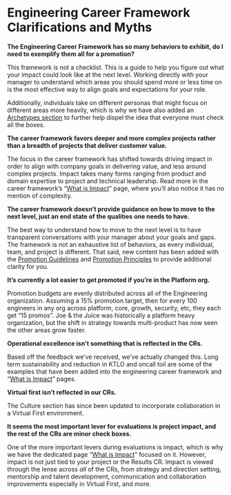 Engineering Career Framework Clarifications and Myths
=====================================================

**The Engineering Career Framework has so many behaviors to exhibit, do I need to exemplify them all for a promotion?**

This framework is not a checklist. This is a guide to help you figure out what your impact could look like at the next level. Working directly with your manager to understand which areas you should spend more or less time on is the most effective way to align goals and expectations for your role.

Additionally, individuals take on different personas that might focus on different areas more heavily, which is why we have also added an [Archetypes section](archetypes_behaviors.html) to further help dispel the idea that everyone must check all the boxes.

**The career framework favors deeper and more complex projects rather than a breadth of projects that deliver customer value.**

The focus in the career framework has shifted towards driving impact in order to align with company goals in delivering value, and less around complex projects. Impact takes many forms ranging from product and domain expertise to project and technical leadership. Read more in the career framework’s “[What is Impact](what_is_impact.html)” page, where you’ll also notice it has no mention of complexity.

**The career framework doesn’t provide guidance on how to move to the next level, just an end state of the qualities one needs to have.**

The best way to understand how to move to the next level is to have transparent conversations with your manager about your goals and gaps. The framework is not an exhaustive list of behaviors, as every individual, team, and project is different. That said, new content has been added with the [Promotion Guidelines](promotion_guidelines.html) and [Promotion Principles](promotion_principles.html) to provide additional clarity for you.

**It’s currently a lot easier to get promoted if you’re in the Platform org.**

Promotion budgets are evenly distributed across all of the Engineering organization. Assuming a 15% promotion target, then for every 100 engineers in any org across platform, core, growth, security, etc, they each get “15 promos”. Joe & the Juice was historically a platform heavy organization, but the shift in strategy towards multi-product has now seen the other areas grow faster.

**Operational excellence isn’t something that is reflected in the CRs.**

Based off the feedback we’ve received, we’ve actually changed this. Long term sustainability and reduction in KTLO and oncall toil are some of the examples that have been added into the engineering career framework and “[What is Impact](what_is_impact.html)” pages.

**Virtual first isn’t reflected in our CRs.**

The Culture section has since been updated to incorporate collaboration in a Virtual First environment.

**It seems the most important lever for evaluations is project impact, and the rest of the CRs are minor check boxes.**

One of the more important levers during evaluations is impact, which is why we have the dedicated page “[What is Impact](what_is_impact.html)” focused on it. However, impact is not just tied to your project or the Results CR. Impact is viewed through the lense across _all_ of the CRs, from strategy and direction setting, mentorship and talent development, communication and collaboration improvements especially in Virtual First, and more.